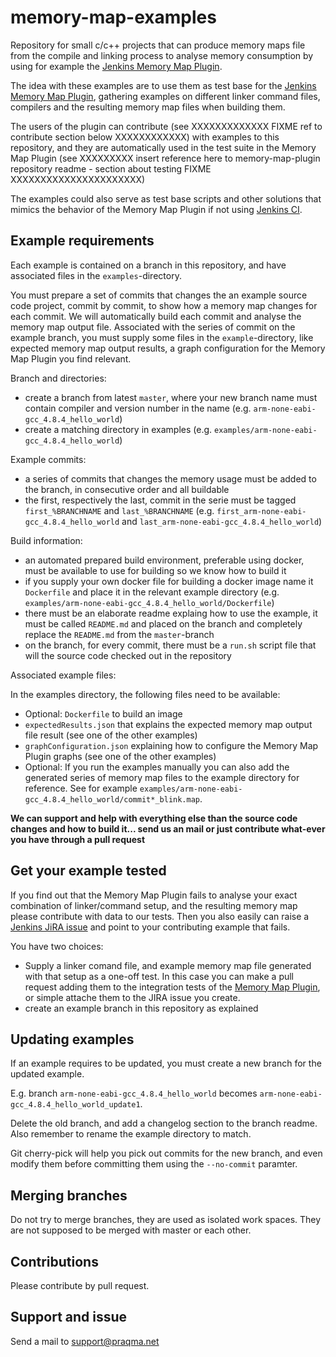 # memory-map-examples

Repository for small c/c++ projects that can produce memory maps file from the compile and linking process  to analyse memory consumption by using for example the [Jenkins Memory Map Plugin](https://wiki.jenkins-ci.org/display/JENKINS/Memory+Map+Plugin).


The idea with these examples are to use them as test base for the [Jenkins Memory Map Plugin](https://wiki.jenkins-ci.org/display/JENKINS/Memory+Map+Plugin), gathering examples on different linker command files, compilers and the resulting memory map files when building them.

The users of the plugin can contribute (see XXXXXXXXXXXXX FIXME ref to contribute section below XXXXXXXXXXXX)  with examples to this repository, and they are automatically used in  the test suite in the Memory Map Plugin (see XXXXXXXXX insert reference here to memory-map-plugin repository readme - section about testing FIXME XXXXXXXXXXXXXXXXXXXXXX)

The examples could also serve as test base scripts and other solutions that mimics the behavior of the Memory Map Plugin if not using [Jenkins CI](http://jenkins-ci.org/).

## Example requirements

Each example is contained on a branch in this repository, and have associated files in the `examples`-directory.

You must prepare a set of commits that changes the an example source code project, commit by commit, to show how a memory map changes for each commit. We will automatically build each commit and analyse the memory map output file.
Associated with the series of commit on the example branch, you must supply some files in the `example`-directory, like expected memory map output results, a graph configuration for the Memory Map Plugin you find relevant.

Branch and directories:

* create a branch from latest `master`, where your new branch name must contain compiler and version number in the name (e.g. `arm-none-eabi-gcc_4.8.4_hello_world`)
* create a matching directory in examples (e.g. `examples/arm-none-eabi-gcc_4.8.4_hello_world`)

Example commits:

* a series of commits that changes the memory usage must be added to the branch, in consecutive order and all buildable
* the first, respectively the last, commit in the serie must be tagged `first_%BRANCHNAME` and `last_%BRANCHNAME` (e.g. `first_arm-none-eabi-gcc_4.8.4_hello_world` and `last_arm-none-eabi-gcc_4.8.4_hello_world`)

Build information:

* an automated prepared build environment, preferable using docker, must be available to use for building so we know how to build it
* if you supply your own docker file for building a docker image name it `Dockerfile` and place it in the relevant example directory (e.g. `examples/arm-none-eabi-gcc_4.8.4_hello_world/Dockerfile`)
* there must be an elaborate readme explaing how to use the example, it must be called `README.md` and placed on the branch and completely replace the `README.md` from the `master`-branch
* on the branch, for every commit, there must be a `run.sh` script file that will the source code checked out in the repository

Associated example files:

In the examples directory, the following files need to be available:

* Optional: `Dockerfile` to build an image
* `expectedResults.json` that explains the expected memory map output file result (see one of the other examples)
* `graphConfiguration.json` explaining how to configure the Memory Map Plugin graphs (see one of the other examples)
* Optional: If you run the examples manually you can also add the generated series of memory map files to the example directory for reference. See for example `examples/arm-none-eabi-gcc_4.8.4_hello_world/commit*_blink.map`.



**We can support and help with everything else than the source code changes and how to build it... send us an mail or just contribute what-ever you have through a pull request**



## Get your example tested

If you find out that the Memory Map Plugin fails to analyse your exact combination of linker/command setup, and the resulting memory map please contribute with data to our tests. Then you also easily can raise a [Jenkins JiRA issue](https://issues.jenkins-ci.org/issues/?jql=project%20%3D%20JENKINS%20AND%20status%20in%20%28Open%2C%20%22In%20Progress%22%2C%20Reopened%29%20AND%20component%20%3D%20%27memory-map-plugin%27) and point to your contributing example that fails.

You have two choices:

* Supply a linker comand file, and example memory map file generated with that setup as a one-off test. In this case you can make a pull request adding them to the integration tests of the [Memory Map Plugin](https://wiki.jenkins-ci.org/display/JENKINS/Memory+Map+Plugin), or simple attache them to the JIRA issue you create.
* create an example branch in this repository as explained


## Updating examples

If an example requires to be updated, you must create a new branch for the updated example.

E.g. branch `arm-none-eabi-gcc_4.8.4_hello_world` becomes `arm-none-eabi-gcc_4.8.4_hello_world_update1`.

Delete the old branch, and add a changelog section to the branch readme. Also remember to rename the example directory to match.

Git cherry-pick will help you pick out commits for the new branch, and even modify them before committing them using the `--no-commit` paramter.


## Merging branches

Do not try to merge branches, they are used as isolated work spaces. They are not supposed to be merged with master or each other.

## Contributions

Please contribute by pull request.


## Support and issue

Send a mail to support@praqma.net